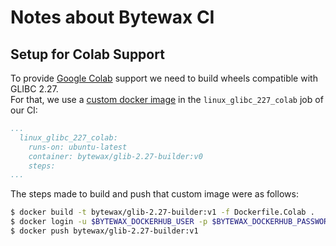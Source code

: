 # Notes about Bytewax CI

## Setup for Colab Support

To provide [Google Colab](https://colab.research.google.com/) support we need to build wheels compatible with GLIBC 2.27.  
For that, we use a [custom docker image](Dockerfile.Colab) in the `linux_glibc_227_colab` job of our CI:

```yaml
...
  linux_glibc_227_colab:
    runs-on: ubuntu-latest
    container: bytewax/glib-2.27-builder:v0
    steps:
...
```

The steps made to build and push that custom image were as follows:

```sh
$ docker build -t bytewax/glib-2.27-builder:v1 -f Dockerfile.Colab .
$ docker login -u $BYTEWAX_DOCKERHUB_USER -p $BYTEWAX_DOCKERHUB_PASSWORD
$ docker push bytewax/glib-2.27-builder:v1
```